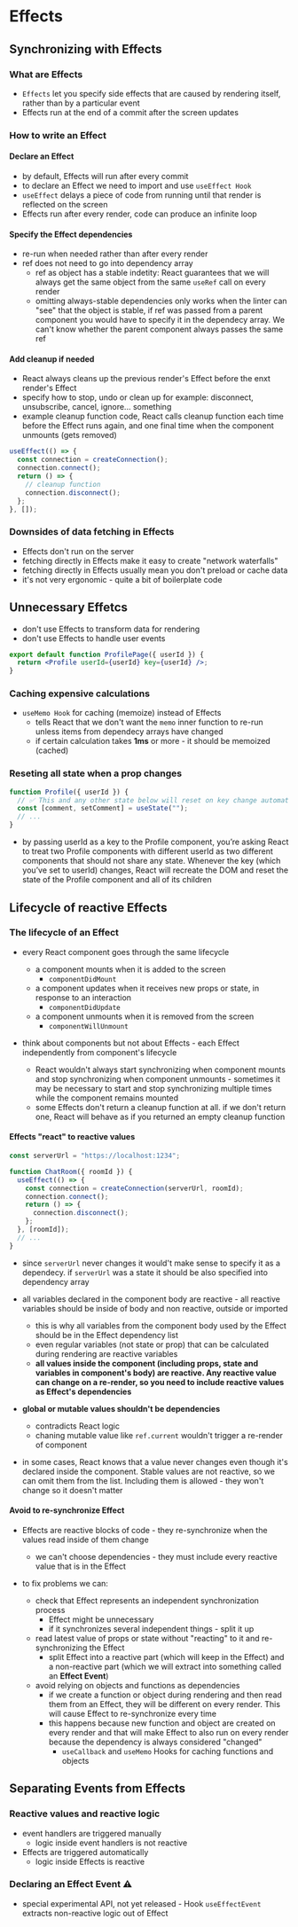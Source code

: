 # Effects

## Synchronizing with Effects

### What are Effects

- `Effects` let you specify side effects that are caused by rendering itself, rather than by a particular event
- Effects run at the end of a commit after the screen updates

### How to write an Effect

#### Declare an Effect

- by default, Effects will run after every commit
- to declare an Effect we need to import and use `useEffect Hook`
- `useEffect` delays a piece of code from running until that render is reflected on the screen
- Effects run after every render, code can produce an infinite loop

#### Specify the Effect dependencies

- re-run when needed rather than after every render
- ref does not need to go into dependency array
  - ref as object has a stable indetity: React guarantees that we will always get the same object from the same `useRef` call on every render
  - omitting always-stable dependencies only works when the linter can "see" that the object is stable, if ref was passed from a parent component you would have to specify it in the dependecy array. We can't know whether the parent component always passes the same ref

#### Add cleanup if needed

- React always cleans up the previous render's Effect before the enxt render's Effect
- specify how to stop, undo or clean up for example: disconnect, unsubscribe, cancel, ignore... something
- example cleanup function code, React calls cleanup function each time before the Effect runs again, and one final time when the component unmounts (gets removed)

```jsx
useEffect(() => {
  const connection = createConnection();
  connection.connect();
  return () => {
    // cleanup function
    connection.disconnect();
  };
}, []);
```

### Downsides of data fetching in Effects

- Effects don't run on the server
- fetching directly in Effects make it easy to create "network waterfalls"
- fetching directly in Effects usually mean you don't preload or cache data
- it's not very ergonomic - quite a bit of boilerplate code

## Unnecessary Effetcs

- don't use Effects to transform data for rendering
- don't use Effects to handle user events

```jsx
export default function ProfilePage({ userId }) {
  return <Profile userId={userId} key={userId} />;
}
```

### Caching expensive calculations

- `useMemo Hook` for caching (memoize) instead of Effects
  - tells React that we don't want the `memo` inner function to re-run unless items from dependecy arrays have changed
  - if certain calculation takes **1ms** or more - it should be memoized (cached)

### Reseting all state when a prop changes

```jsx
function Profile({ userId }) {
  // ✅ This and any other state below will reset on key change automatically
  const [comment, setComment] = useState("");
  // ...
}
```

- by passing userId as a key to the Profile component, you’re asking React to treat two Profile components with different userId as two different components that should not share any state. Whenever the key (which you’ve set to userId) changes, React will recreate the DOM and reset the state of the Profile component and all of its children

## Lifecycle of reactive Effects

### The lifecycle of an Effect

- every React component goes through the same lifecycle

  - a component mounts when it is added to the screen
    - `componentDidMount`
  - a component updates when it receives new props or state, in response to an interaction
    - `componentDidUpdate`
  - a component unmounts when it is removed from the screen
    - `componentWillUnmount`

- think about components but not about Effects - each Effect independently from component's lifecycle
  - React wouldn't always start synchronizing when component mounts and stop synchronizing when component unmounts - sometimes it may be necessary to start and stop synchronizing multiple times while the component remains mounted
  - some Effects don't return a cleanup function at all. if we don't return one, React will behave as if you returned an empty cleanup function

#### Effects "react" to reactive values

```jsx
const serverUrl = "https://localhost:1234";

function ChatRoom({ roomId }) {
  useEffect(() => {
    const connection = createConnection(serverUrl, roomId);
    connection.connect();
    return () => {
      connection.disconnect();
    };
  }, [roomId]);
  // ...
}
```

- since `serverUrl` never changes it would't make sense to specify it as a dependecy. if `serverUrl` was a state it should be also specified into dependency array
- all variables declared in the component body are reactive - all reactive variables should be inside of body and non reactive, outside or imported

  - this is why all variables from the component body used by the Effect should be in the Effect dependency list
  - even regular variables (not state or prop) that can be calculated during rendering are reactive variables
  - **all values inside the component (including props, state and variables in component's body) are reactive. Any reactive value can change on a re-render, so you need to include reactive values as Effect's dependencies**

- **global or mutable values shouldn't be dependencies**

  - contradicts React logic
  - chaning mutable value like `ref.current` wouldn't trigger a re-render of component

- in some cases, React knows that a value never changes even though it's declared inside the component. Stable values are not reactive, so we can omit them from the list. Including them is allowed - they won't change so it doesn't matter

#### Avoid to re-synchronize Effect

- Effects are reactive blocks of code - they re-synchronize when the values read inside of them change

  - we can't choose dependencies - they must include every reactive value that is in the Effect

- to fix problems we can:
  - check that Effect represents an independent synchronization process
    - Effect might be unnecessary
    - if it synchronizes several independent things - split it up
  - read latest value of props or state without "reacting" to it and re-synchronizing the Effect
    - split Effect into a reactive part (which will keep in the Effect) and a non-reactive part (which we will extract into something called an **Effect Event**)
  - avoid relying on objects and functions as dependencies
    - if we create a function or object during rendering and then read them from an Effect, they will be different on every render. This will cause Effect to re-synchronize every time
    - this happens because new function and object are created on every render and that will make Effect to also run on every render because the dependency is always considered "changed"
      - `useCallback` and `useMemo` Hooks for caching functions and objects

## Separating Events from Effects

### Reactive values and reactive logic

- event handlers are triggered manually
  - logic inside event handlers is not reactive
- Effects are triggered automatically
  - logic inside Effects is reactive

### Declaring an Effect Event :warning:

- special experimental API, not yet released - Hook `useEffectEvent` extracts non-reactive logic out of Effect
